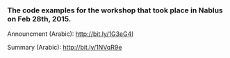 ### The code examples for the workshop that took place in Nablus on Feb 28th, 2015.

Announcment (Arabic): http://bit.ly/1G3eG4I

Summary (Arabic): http://bit.ly/1NVqR9e
